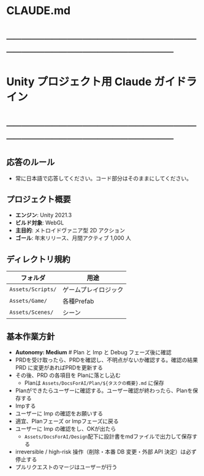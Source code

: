 # CLAUDE.md
# ───────────────────────────────────────────────
# Unity プロジェクト用 Claude ガイドライン
# ───────────────────────────────────────────────

## 応答のルール
- 常に日本語で応答してください。コード部分はそのままにしてください。

## プロジェクト概要
- **エンジン**: Unity 2021.3
- **ビルド対象**: WebGL
- **主目的**: メトロイドヴァニア型 2D アクション
- **ゴール**: 年末リリース、月間アクティブ 1,000 人

## ディレクトリ規約
| フォルダ | 用途 |
| -------- | ---- |
| `Assets/Scripts/` | ゲームプレイロジック |
| `Assets/Game/` | 各種Prefab |
| `Assets/Scenes/` | シーン |

## 基本作業方針

- **Autonomy: Medium**  # Plan と Imp と Debug フェーズ後に確認
- PRDを受け取ったら、PRDを確認し、不明点がないか確認する。確認の結果 PRD に変更があればPRDを更新する
- その後、PRD の各項目を Planに落とし込む
  - Planは `Assets/DocsForAI/Plan/${タスクの概要}.md` に保存
- Planができたらユーザーに確認する。ユーザー確認が終わったら、Planを保存する
- Impする
- ユーザーに Imp の確認をお願いする
- 適宜、Planフェーズ or Impフェーズに戻る
- ユーザーに Imp の確認をし、OKが出たら
  - `Assets/DocsForAI/Design`配下に設計書をmdファイルで出力して保存する
- irreversible / high-risk 操作（削除・本番 DB 変更・外部 API 決定）は必ず停止する
- プルリクエストのマージはユーザーが行う
